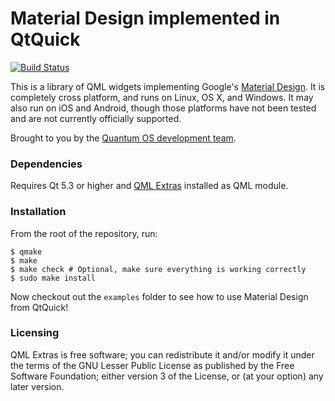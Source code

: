 Material Design implemented in QtQuick
======================================

[![Build Status](https://travis-ci.org/quantum-os/qml-material.svg?branch=master)](https://travis-ci.org/quantum-os/qml-material)

This is a library of QML widgets implementing Google's [Material Design](https://www.google.com/design/spec). It is completely cross platform, and runs on Linux, OS X, and Windows. It may also run on iOS and Android, though those platforms have not been tested and are not currently officially supported.

Brought to you by the [Quantum OS development team](https://github.com/quantum-os/qml-material/graphs/contributors).

### Dependencies

Requires Qt 5.3 or higher and [QML Extras](https://github.com/quantum-os/qml-extras) installed as QML module.

### Installation

From the root of the repository, run:

    $ qmake
    $ make
    $ make check # Optional, make sure everything is working correctly
    $ sudo make install

Now checkout out the `examples` folder to see how to use Material Design from QtQuick!

### Licensing

QML Extras is free software; you can redistribute it and/or modify it under the terms of the GNU Lesser Public License as published by the Free Software Foundation; either version 3 of the License, or (at your option) any later version.
